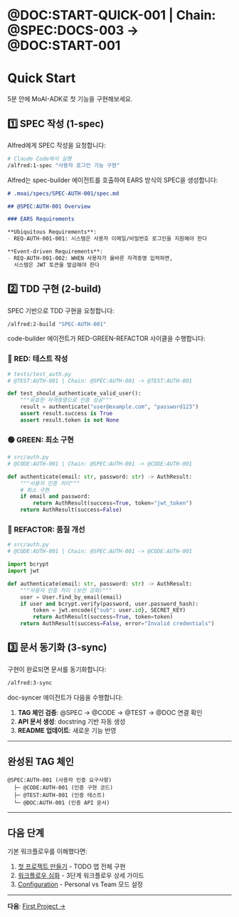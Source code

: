 # @DOC:START-QUICK-001 | Chain: @SPEC:DOCS-003 -> @DOC:START-001

# Quick Start

5분 안에 MoAI-ADK로 첫 기능을 구현해보세요.

## 1️⃣ SPEC 작성 (1-spec)

Alfred에게 SPEC 작성을 요청합니다:

```bash
# Claude Code에서 실행
/alfred:1-spec "사용자 로그인 기능 구현"
```

Alfred는 spec-builder 에이전트를 호출하여 EARS 방식의 SPEC을 생성합니다:

```markdown
# .moai/specs/SPEC-AUTH-001/spec.md

## @SPEC:AUTH-001 Overview

### EARS Requirements

**Ubiquitous Requirements**:
- REQ-AUTH-001-001: 시스템은 사용자 이메일/비밀번호 로그인을 지원해야 한다

**Event-driven Requirements**:
- REQ-AUTH-001-002: WHEN 사용자가 올바른 자격증명 입력하면,
  시스템은 JWT 토큰을 발급해야 한다
```

## 2️⃣ TDD 구현 (2-build)

SPEC 기반으로 TDD 구현을 요청합니다:

```bash
/alfred:2-build "SPEC-AUTH-001"
```

code-builder 에이전트가 RED-GREEN-REFACTOR 사이클을 수행합니다:

### 🔴 RED: 테스트 작성

```python
# tests/test_auth.py
# @TEST:AUTH-001 | Chain: @SPEC:AUTH-001 -> @TEST:AUTH-001

def test_should_authenticate_valid_user():
    """유효한 자격증명으로 인증 성공"""
    result = authenticate("user@example.com", "password123")
    assert result.success is True
    assert result.token is not None
```

### 🟢 GREEN: 최소 구현

```python
# src/auth.py
# @CODE:AUTH-001 | Chain: @SPEC:AUTH-001 -> @CODE:AUTH-001

def authenticate(email: str, password: str) -> AuthResult:
    """사용자 인증 처리"""
    # 최소 구현
    if email and password:
        return AuthResult(success=True, token="jwt_token")
    return AuthResult(success=False)
```

### 🔄 REFACTOR: 품질 개선

```python
# src/auth.py
# @CODE:AUTH-001 | Chain: @SPEC:AUTH-001 -> @CODE:AUTH-001

import bcrypt
import jwt

def authenticate(email: str, password: str) -> AuthResult:
    """사용자 인증 처리 (보안 강화)"""
    user = User.find_by_email(email)
    if user and bcrypt.verify(password, user.password_hash):
        token = jwt.encode({"sub": user.id}, SECRET_KEY)
        return AuthResult(success=True, token=token)
    return AuthResult(success=False, error="Invalid credentials")
```

## 3️⃣ 문서 동기화 (3-sync)

구현이 완료되면 문서를 동기화합니다:

```bash
/alfred:3-sync
```

doc-syncer 에이전트가 다음을 수행합니다:

1. **TAG 체인 검증**: @SPEC → @CODE → @TEST → @DOC 연결 확인
2. **API 문서 생성**: docstring 기반 자동 생성
3. **README 업데이트**: 새로운 기능 반영

---

## 완성된 TAG 체인

```
@SPEC:AUTH-001 (사용자 인증 요구사항)
  ├─ @CODE:AUTH-001 (인증 구현 코드)
  ├─ @TEST:AUTH-001 (인증 테스트)
  └─ @DOC:AUTH-001 (인증 API 문서)
```

---

## 다음 단계

기본 워크플로우를 이해했다면:

1. [첫 프로젝트 만들기](first-project.md) - TODO 앱 전체 구현
2. [워크플로우 심화](../workflow.md) - 3단계 워크플로우 상세 가이드
3. [Configuration](../configuration/config-json.md) - Personal vs Team 모드 설정

---

**다음**: [First Project →](first-project.md)
